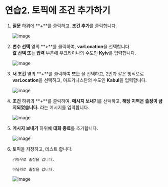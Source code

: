 # 연습2. 토픽에 조건 추가하기 


1. **질문** 하위에 **+**를 클릭하고, **조건 추가**를 클릭합니다.
   
    ![image](https://github.com/user-attachments/assets/69f8b353-dbf4-456c-8c45-4e4987ad2368)

2. **변수 선택** 옆의 **>**를 클릭하여, **varLocation**을 선택합니다.</br>
   **값 선택 또는 입력** 부분에 우크라이나의 수도인 **Kyiv**를 입력합니다.

    ![image](https://github.com/user-attachments/assets/6fb54980-81ac-4e0a-98b2-6be22ee5dfb7)

3. **새 조건** 옆의 **+**를 클릭하여 **또는** 을 선택하고, 2번과 같은 방식으로 **varLocation**을 선택하고, 아프가니스탄의 수도인 **Kabul**을 입력합니다.

    ![image](https://github.com/user-attachments/assets/1eac48e8-d4c8-477c-8f7c-e26410ec419f)

4. **조건** 하위의 **+**를 클릭하여, **메시지 보내기**를 선택하고, **해당 지역은 출장이 금지되었습니다.** 라는 메시지를 입력합니다.



    ![image](https://github.com/user-attachments/assets/0fccf646-a51d-4610-a0c6-9a83a5c80ce7)

5. **메시지 보내기** 하위에  **대화 종료**를 추가합니다.
   
    ![image](https://github.com/user-attachments/assets/83a4d9ed-ae9e-4772-8ea7-f60a8afc4277)


6. 토픽을 저장하고, 테스트 합니다.

    ```
    키이우로 출장을 갑니다.
    ```
    ```
    마닐라로 출장을 갑니다.
    ```

    ![image](https://github.com/user-attachments/assets/29ecb90f-9a36-4616-93f7-9c0c6f36d25c)





